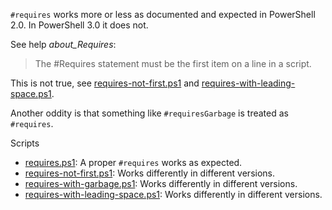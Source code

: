 
`#requires` works more or less as documented and expected in PowerShell 2.0. In
PowerShell 3.0 it does not.

See help *about_Requires*:

> The #Requires statement must be the first item on a line in a script.

This is not true, see [requires-not-first.ps1](requires-not-first.ps1) and [requires-with-leading-space.ps1](requires-with-leading-space.ps1).

Another oddity is that something like `#requiresGarbage` is treated as `#requires`.

Scripts

- [requires.ps1](requires.ps1): A proper `#requires` works as expected.
- [requires-not-first.ps1](requires-not-first.ps1): Works differently in different versions.
- [requires-with-garbage.ps1](requires-with-garbage.ps1): Works differently in different versions.
- [requires-with-leading-space.ps1](requires-with-leading-space.ps1): Works differently in different versions.

